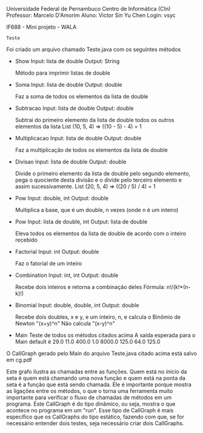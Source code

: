Universidade Federal de Pernambuco
Centro de Informática (CIn)
Professor: Marcelo D'Amorim
Aluno: Victor Sin Yu Chen					Login: vsyc


IF688 - Mini projeto - WALA

	Teste
Foi criado um arquivo chamado Teste.java com os seguintes métodos
- Show
	Input: lista de double
	Output: String

	Método para imprimir listas de double
- Soma
	Input: lista de double
	Output: double

	Faz a soma de todos os elementos da lista de double
- Subtracao
	Input: lista de double
	Output: double

	Subtrai do primeiro elemento da lista de double todos os outros elementos da lista
	List (10, 5, 4) => ((10 - 5) - 4) = 1
- Multiplicacao
	Input: lista de double
	Output: double

	Faz a multiplicação de todos os elementos da lista de double
- Divisao
	Input: lista de double
	Output: double

	Divide o primeiro elemento da lista de double pelo segundo elemento, pega o quociente desta divisão e o divide pelo terceiro elemento e assim sucessivamente.
	List (20, 5, 4) => ((20 / 5) / 4) = 1
- Pow
	Input: double, int
	Output: double

	Multiplica a base, que é um double, n vezes (onde n é um inteiro) 
- Pow
	Input: lista de double, int
	Output: lista de double

	Eleva todos os elementos da lista de double de acordo com o inteiro recebido
- Factorial
	Input: int
	Output: double

	Faz o fatorial de um inteiro
- Combination
	Input: int, int
	Output: double

	Recebe dois inteiros e retorna a combinação deles
	Fórmula: n!/(k!*(n-k)!)
- Binomial
	Input: double, double, int
	Output: double

	Recebe dois doubles, x e y, e um inteiro, n, e calcula o Binômio de Newton "(x+y)^n"
	Não calcula "(x-y)^n"
- Main
	Teste de todos os métodos citados acima
	A saída esperada para o Main default é
		29.0
		11.0
		400.0
		1.0
		8000.0 125.0 64.0
		125.0

O CallGraph gerado pelo Main do arquivo Teste.java citado acima está salvo em cg.pdf

Este grafo ilustra as chamadas entre as funções. Quem está no início da seta é quem está chamando uma nova função e quem está na ponta da seta é a função que está sendo chamada.
Ele é importante porque mostra as ligações entre os métodos, o que o torna uma ferramenta muito importante para verificar o fluxo de chamadas de métodos em um programa.
Este CallGraph é do tipo dinâmico, ou seja, mostra o que acontece no programa em um "run". Esse tipo de CallGraph é mais específico que os CallGraphs do tipo estático, fazendo com que, se for necessário entender dois testes, seja necessário criar dois CallGraphs.


